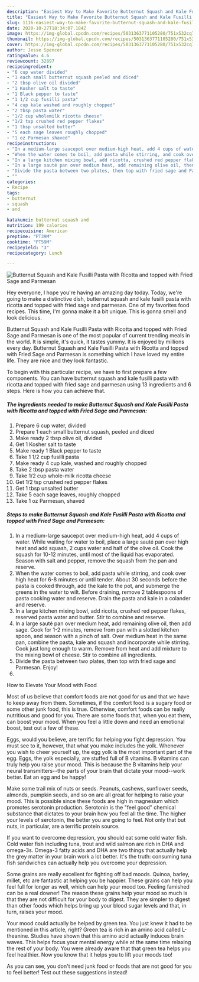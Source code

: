 ```yaml
---
description: "Easiest Way to Make Favorite Butternut Squash and Kale Fusilli Pasta with Ricotta and topped with Fried Sage and Parmesan"
title: "Easiest Way to Make Favorite Butternut Squash and Kale Fusilli Pasta with Ricotta and topped with Fried Sage and Parmesan"
slug: 1116-easiest-way-to-make-favorite-butternut-squash-and-kale-fusilli-pasta-with-ricotta-and-topped-with-fried-sage-and-parmesan
date: 2020-10-27T18:34:07.184Z
image: https://img-global.cpcdn.com/recipes/5031363771105280/751x532cq70/butternut-squash-and-kale-fusilli-pasta-with-ricotta-and-topped-with-fried-sage-and-parmesan-recipe-main-photo.jpg
thumbnail: https://img-global.cpcdn.com/recipes/5031363771105280/751x532cq70/butternut-squash-and-kale-fusilli-pasta-with-ricotta-and-topped-with-fried-sage-and-parmesan-recipe-main-photo.jpg
cover: https://img-global.cpcdn.com/recipes/5031363771105280/751x532cq70/butternut-squash-and-kale-fusilli-pasta-with-ricotta-and-topped-with-fried-sage-and-parmesan-recipe-main-photo.jpg
author: Jesse Spencer
ratingvalue: 4.6
reviewcount: 32897
recipeingredient:
- "6 cup water divided"
- "1 each small butternut squash peeled and diced"
- "2 tbsp olive oil divided"
- "1 Kosher salt to taste"
- "1 Black pepper to taste"
- "1 1/2 cup fusilli pasta"
- "4 cup kale washed and roughly chopped"
- "2 tbsp pasta water"
- "1/2 cup wholemilk ricotta cheese"
- "1/2 tsp crushed red pepper flakes"
- "1 tbsp unsalted butter"
- "5 each sage leaves roughly chopped"
- "1 oz Parmesan shaved"
recipeinstructions:
- "In a medium-large saucepot over medium-high heat, add 4 cups of water. While waiting for water to boil, place a large sauté pan over high heat and add squash, 2 cups water and half of the olive oil. Cook the squash for 10-12 minutes, until most of the liquid has evaporated. Season with salt and pepper, remove the squash from the pan and reserve."
- "When the water comes to boil, add pasta while stirring, and cook over high heat for 6-8 minutes or until tender. About 30 seconds before the pasta is cooked through, add the kale to the pot, and submerge the greens in the water to wilt. Before draining, remove 2 tablespoons of pasta cooking water and reserve. Drain the pasta and kale in a colander and reserve."
- "In a large kitchen mixing bowl, add ricotta, crushed red pepper flakes, reserved pasta water and butter. Stir to combine and reserve."
- "In a large sauté pan over medium heat, add remaining olive oil, then add sage. Cook for 1-2 minutes, remove from pan with a slotted kitchen spoon, and season with a pinch of salt. Over medium heat in the same pan, combine the pasta, kale and squash and incorporate while stirring. Cook just long enough to warm. Remove from heat and add mixture to the mixing bowl of cheese. Stir to combine all ingredients."
- "Divide the pasta between two plates, then top with fried sage and Parmesan. Enjoy!"
- ""
categories:
- Recipe
tags:
- butternut
- squash
- and

katakunci: butternut squash and 
nutrition: 199 calories
recipecuisine: American
preptime: "PT39M"
cooktime: "PT59M"
recipeyield: "3"
recipecategory: Lunch

---
```



![Butternut Squash and Kale Fusilli Pasta with Ricotta and topped with Fried Sage and Parmesan](https://img-global.cpcdn.com/recipes/5031363771105280/751x532cq70/butternut-squash-and-kale-fusilli-pasta-with-ricotta-and-topped-with-fried-sage-and-parmesan-recipe-main-photo.jpg)

Hey everyone, I hope you're having an amazing day today. Today, we're going to make a distinctive dish, butternut squash and kale fusilli pasta with ricotta and topped with fried sage and parmesan. One of my favorites food recipes. This time, I'm gonna make it a bit unique. This is gonna smell and look delicious.

Butternut Squash and Kale Fusilli Pasta with Ricotta and topped with Fried Sage and Parmesan is one of the most popular of current trending meals in the world. It is simple, it's quick, it tastes yummy. It is enjoyed by millions every day. Butternut Squash and Kale Fusilli Pasta with Ricotta and topped with Fried Sage and Parmesan is something which I have loved my entire life. They are nice and they look fantastic.




To begin with this particular recipe, we have to first prepare a few components. You can have butternut squash and kale fusilli pasta with ricotta and topped with fried sage and parmesan using 13 ingredients and 6 steps. Here is how you can achieve that.

<!--inarticleads1-->

##### The ingredients needed to make Butternut Squash and Kale Fusilli Pasta with Ricotta and topped with Fried Sage and Parmesan:

1. Prepare 6 cup water, divided
1. Prepare 1 each small butternut squash, peeled and diced
1. Make ready 2 tbsp olive oil, divided
1. Get 1 Kosher salt to taste
1. Make ready 1 Black pepper to taste
1. Take 1 1/2 cup fusilli pasta
1. Make ready 4 cup kale, washed and roughly chopped
1. Take 2 tbsp pasta water
1. Take 1/2 cup whole-milk ricotta cheese
1. Get 1/2 tsp crushed red pepper flakes
1. Get 1 tbsp unsalted butter
1. Take 5 each sage leaves, roughly chopped
1. Take 1 oz Parmesan, shaved




<!--inarticleads2-->

##### Steps to make Butternut Squash and Kale Fusilli Pasta with Ricotta and topped with Fried Sage and Parmesan:

1. In a medium-large saucepot over medium-high heat, add 4 cups of water. While waiting for water to boil, place a large sauté pan over high heat and add squash, 2 cups water and half of the olive oil. Cook the squash for 10-12 minutes, until most of the liquid has evaporated. Season with salt and pepper, remove the squash from the pan and reserve.
1. When the water comes to boil, add pasta while stirring, and cook over high heat for 6-8 minutes or until tender. About 30 seconds before the pasta is cooked through, add the kale to the pot, and submerge the greens in the water to wilt. Before draining, remove 2 tablespoons of pasta cooking water and reserve. Drain the pasta and kale in a colander and reserve.
1. In a large kitchen mixing bowl, add ricotta, crushed red pepper flakes, reserved pasta water and butter. Stir to combine and reserve.
1. In a large sauté pan over medium heat, add remaining olive oil, then add sage. Cook for 1-2 minutes, remove from pan with a slotted kitchen spoon, and season with a pinch of salt. Over medium heat in the same pan, combine the pasta, kale and squash and incorporate while stirring. Cook just long enough to warm. Remove from heat and add mixture to the mixing bowl of cheese. Stir to combine all ingredients.
1. Divide the pasta between two plates, then top with fried sage and Parmesan. Enjoy!
1. 




How to Elevate Your Mood with Food


Most of us believe that comfort foods are not good for us and that we have to keep away from them. Sometimes, if the comfort food is a sugary food or some other junk food, this is true. Otherwise, comfort foods can be really nutritious and good for you. There are some foods that, when you eat them, can boost your mood. When you feel a little down and need an emotional boost, test out a few of these.

Eggs, would you believe, are terrific for helping you fight depression. You must see to it, however, that what you make includes the yolk. Whenever you wish to cheer yourself up, the egg yolk is the most important part of the egg. Eggs, the yolk especially, are stuffed full of B vitamins. B vitamins can truly help you raise your mood. This is because the B vitamins help your neural transmitters--the parts of your brain that dictate your mood--work better. Eat an egg and be happy!

Make some trail mix of nuts or seeds. Peanuts, cashews, sunflower seeds, almonds, pumpkin seeds, and so on are all great for helping to raise your mood. This is possible since these foods are high in magnesium which promotes serotonin production. Serotonin is the "feel good" chemical substance that dictates to your brain how you feel all the time. The higher your levels of serotonin, the better you are going to feel. Not only that but nuts, in particular, are a terrific protein source.

If you want to overcome depression, you should eat some cold water fish. Cold water fish including tuna, trout and wild salmon are rich in DHA and omega-3s. Omega-3 fatty acids and DHA are two things that actually help the grey matter in your brain work a lot better. It's the truth: consuming tuna fish sandwiches can actually help you overcome your depression. 

Some grains are really excellent for fighting off bad moods. Quinoa, barley, millet, etc are fantastic at helping you be happier. These grains can help you feel full for longer as well, which can help your mood too. Feeling famished can be a real downer! The reason these grains help your mood so much is that they are not difficult for your body to digest. They are simpler to digest than other foods which helps bring up your blood sugar levels and that, in turn, raises your mood.

Your mood could actually be helped by green tea. You just knew it had to be mentioned in this article, right? Green tea is rich in an amino acid called L-theanine. Studies have shown that this amino acid actually induces brain waves. This helps focus your mental energy while at the same time relaxing the rest of your body. You were already aware that that green tea helps you feel healthier. Now you know that it helps you to lift your moods too!

As you can see, you don't need junk food or foods that are not good for you to feel better! Test out  these suggestions  instead!

